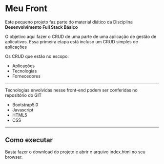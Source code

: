 # Meu Front

Este pequeno projeto faz parte do material diático da Disciplina **Desenvolvimento Full Stack Básico** 

O objetivo aqui fazer o CRUD de uma parte de uma aplicação de gestão de aplicativos.
Essa primeira etapa está incluso um CRUD simples de aplicações

Os CRUD que estão no escopo:
- Aplicações
- Tecnologias
- Fornecedores

---

Tecnologias envolvidas nesse front-end podem ser conferidas no repositório do GIT
- Bootstrap5.0
- Javascript
- HTML5
- CSS

---
## Como executar

Basta fazer o download do projeto e abrir o arquivo index.html no seu browser.
